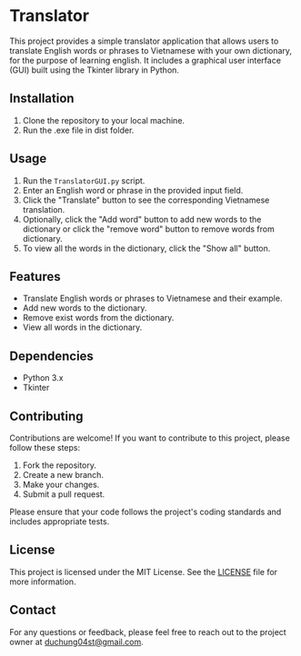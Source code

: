 # Translator

This project provides a simple translator application that allows users to translate English words or phrases to Vietnamese with your own dictionary, for the purpose of learning english. It includes a graphical user interface (GUI) built using the Tkinter library in Python.

## Installation

1. Clone the repository to your local machine.
2. Run the .exe file in dist folder.

## Usage

1. Run the `TranslatorGUI.py` script.
2. Enter an English word or phrase in the provided input field.
3. Click the "Translate" button to see the corresponding Vietnamese translation.
4. Optionally, click the "Add word" button to add new words to the dictionary or click the "remove word" button to remove words from dictionary.
5. To view all the words in the dictionary, click the "Show all" button.

## Features

- Translate English words or phrases to Vietnamese and their example.
- Add new words to the dictionary.
- Remove exist words from the dictionary.
- View all words in the dictionary.

## Dependencies

- Python 3.x
- Tkinter

## Contributing

Contributions are welcome! If you want to contribute to this project, please follow these steps:

1. Fork the repository.
2. Create a new branch.
3. Make your changes.
4. Submit a pull request.

Please ensure that your code follows the project's coding standards and includes appropriate tests.

## License

This project is licensed under the MIT License. See the [LICENSE](LICENSE) file for more information.

## Contact

For any questions or feedback, please feel free to reach out to the project owner at duchung04st@gmail.com.

